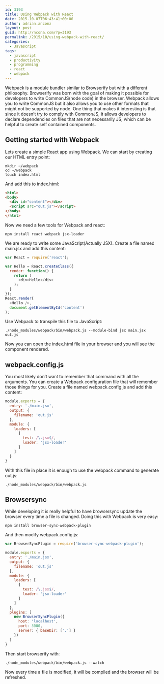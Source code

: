 ```yaml
---
id: 3193
title: Using Webpack with React
date: 2015-10-07T06:43:41+00:00
author: adrian.ancona
layout: post
guid: http://ncona.com/?p=3193
permalink: /2015/10/using-webpack-with-react/
categories:
  - Javascript
tags:
  - javascript
  - productivity
  - programming
  - react
  - webpack
---
```

Webpack is a module bundler similar to Browserify but with a different philosophy. Browserify was born with the goal of making it possible for developers to write CommonJS(node code) in the browser. Webpack allows you to write CommonJS but it also allows you to use other formats that might not be supported by node. One thing that makes it interesting is that since it doesn&#8217;t try to comply with CommonJS, it allows developers to declare dependencies on files that are not necessarily JS, which can be helpful to create self contained components.

## Getting started with Webpack

Lets create a simple React app using Webpack. We can start by creating our HTML entry point:

```
mkdir ~/webpack
cd ~/webpack
touch index.html
```

<!--more-->

And add this to index.html:

```html
<html>
<body>
  <div id="content"></div>
  <script src="out.js"></script>
</body>
</html>
```

Now we need a few tools for Webpack and react:

```
npm install react webpack jsx-loader
```

We are ready to write some JavaScript(Actually JSX). Create a file named main.jsx and add this content:

```js
var React = require('react');

var Hello = React.createClass({
  render: function() {
    return (
      <div>Hello</div>
    );
  }
});
React.render(
  <Hello />,
  document.getElementById('content')
);
```

Use Webpack to transpile this file to JavaScript:

```
./node_modules/webpack/bin/webpack.js --module-bind jsx main.jsx out.js
```

Now you can open the index.html file in your browser and you will see the component rendered.

## webpack.config.js

You most likely don&#8217;t want to remember that command with all the arguments. You can create a Webpack configuration file that will remember those things for you. Create a file named webpack.config.js and add this content:

```js
module.exports = {
  entry: './main.jsx',
  output: {
    filename: 'out.js'
  },
  module: {
    loaders: [
      {
        test: /\.jsx$/,
        loader: 'jsx-loader'
      }
    ]
  }
}
```

With this file in place it is enough to use the webpack command to generate out.js:

```
./node_modules/webpack/bin/webpack.js
```

## Browsersync

While developing it is really helpful to have browsersync update the browser every time a file is changed. Doing this with Webpack is very easy:

```
npm install browser-sync-webpack-plugin
```

And then modify webpack.config.js:

```js
var BrowserSyncPlugin = require('browser-sync-webpack-plugin');

module.exports = {
  entry: './main.jsx',
  output: {
    filename: 'out.js'
  },
  module: {
    loaders: [
      {
        test: /\.jsx$/,
        loader: 'jsx-loader'
      }
    ]
  },
  plugins: [
    new BrowserSyncPlugin({
      host: 'localhost',
      port: 3000,
      server: { baseDir: ['.'] }
    })
  ]
}
```

Then start browserify with:

```
./node_modules/webpack/bin/webpack.js --watch
```

Now every time a file is modified, it will be compiled and the browser will be refreshed.
